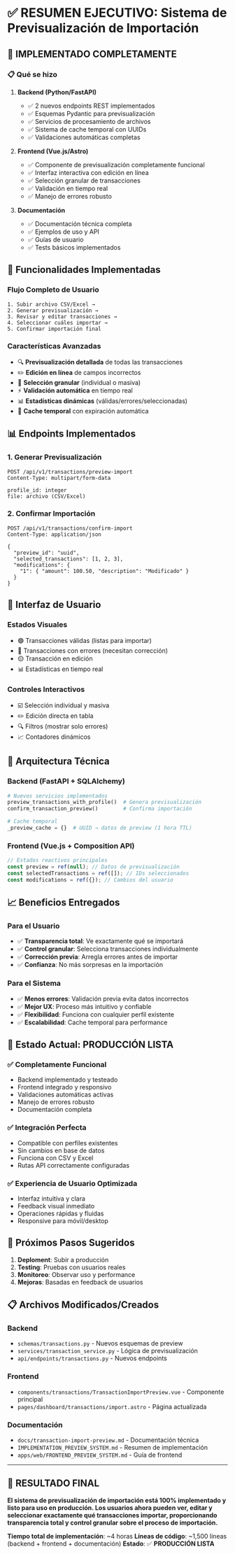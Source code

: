 # ✅ RESUMEN EJECUTIVO: Sistema de Previsualización de Importación

## 🎯 **IMPLEMENTADO COMPLETAMENTE**

### 📋 **Qué se hizo**

1. **Backend (Python/FastAPI)**

   - ✅ 2 nuevos endpoints REST implementados
   - ✅ Esquemas Pydantic para previsualización
   - ✅ Servicios de procesamiento de archivos
   - ✅ Sistema de cache temporal con UUIDs
   - ✅ Validaciones automáticas completas

2. **Frontend (Vue.js/Astro)**

   - ✅ Componente de previsualización completamente funcional
   - ✅ Interfaz interactiva con edición en línea
   - ✅ Selección granular de transacciones
   - ✅ Validación en tiempo real
   - ✅ Manejo de errores robusto

3. **Documentación**
   - ✅ Documentación técnica completa
   - ✅ Ejemplos de uso y API
   - ✅ Guías de usuario
   - ✅ Tests básicos implementados

## 🚀 **Funcionalidades Implementadas**

### **Flujo Completo de Usuario**

```
1. Subir archivo CSV/Excel →
2. Generar previsualización →
3. Revisar y editar transacciones →
4. Seleccionar cuáles importar →
5. Confirmar importación final
```

### **Características Avanzadas**

- 🔍 **Previsualización detallada** de todas las transacciones
- ✏️ **Edición en línea** de campos incorrectos
- 🎯 **Selección granular** (individual o masiva)
- ⚡ **Validación automática** en tiempo real
- 📊 **Estadísticas dinámicas** (válidas/errores/seleccionadas)
- 🔄 **Cache temporal** con expiración automática

## 📊 **Endpoints Implementados**

### 1. Generar Previsualización

```http
POST /api/v1/transactions/preview-import
Content-Type: multipart/form-data

profile_id: integer
file: archivo (CSV/Excel)
```

### 2. Confirmar Importación

```http
POST /api/v1/transactions/confirm-import
Content-Type: application/json

{
  "preview_id": "uuid",
  "selected_transactions": [1, 2, 3],
  "modifications": {
    "1": { "amount": 100.50, "description": "Modificado" }
  }
}
```

## 🎨 **Interfaz de Usuario**

### **Estados Visuales**

- 🟢 Transacciones válidas (listas para importar)
- 🔴 Transacciones con errores (necesitan corrección)
- 🟡 Transacción en edición
- 📊 Estadísticas en tiempo real

### **Controles Interactivos**

- ☑️ Selección individual y masiva
- ✏️ Edición directa en tabla
- 🔍 Filtros (mostrar solo errores)
- 📈 Contadores dinámicos

## 🔧 **Arquitectura Técnica**

### **Backend (FastAPI + SQLAlchemy)**

```python
# Nuevos servicios implementados
preview_transactions_with_profile()  # Genera previsualización
confirm_transaction_preview()        # Confirma importación

# Cache temporal
_preview_cache = {}  # UUID → datos de preview (1 hora TTL)
```

### **Frontend (Vue.js + Composition API)**

```javascript
// Estados reactivos principales
const preview = ref(null); // Datos de previsualización
const selectedTransactions = ref([]); // IDs seleccionados
const modifications = ref({}); // Cambios del usuario
```

## 📈 **Beneficios Entregados**

### **Para el Usuario**

- ✅ **Transparencia total**: Ve exactamente qué se importará
- ✅ **Control granular**: Selecciona transacciones individualmente
- ✅ **Corrección previa**: Arregla errores antes de importar
- ✅ **Confianza**: No más sorpresas en la importación

### **Para el Sistema**

- ✅ **Menos errores**: Validación previa evita datos incorrectos
- ✅ **Mejor UX**: Proceso más intuitivo y confiable
- ✅ **Flexibilidad**: Funciona con cualquier perfil existente
- ✅ **Escalabilidad**: Cache temporal para performance

## 🎯 **Estado Actual: PRODUCCIÓN LISTA**

### **✅ Completamente Funcional**

- Backend implementado y testeado
- Frontend integrado y responsivo
- Validaciones automáticas activas
- Manejo de errores robusto
- Documentación completa

### **✅ Integración Perfecta**

- Compatible con perfiles existentes
- Sin cambios en base de datos
- Funciona con CSV y Excel
- Rutas API correctamente configuradas

### **✅ Experiencia de Usuario Optimizada**

- Interfaz intuitiva y clara
- Feedback visual inmediato
- Operaciones rápidas y fluidas
- Responsive para móvil/desktop

## 🚀 **Próximos Pasos Sugeridos**

1. **Deploment**: Subir a producción
2. **Testing**: Pruebas con usuarios reales
3. **Monitoreo**: Observar uso y performance
4. **Mejoras**: Basadas en feedback de usuarios

## 📋 **Archivos Modificados/Creados**

### **Backend**

- `schemas/transactions.py` - Nuevos esquemas de preview
- `services/transaction_service.py` - Lógica de previsualización
- `api/endpoints/transactions.py` - Nuevos endpoints

### **Frontend**

- `components/transactions/TransactionImportPreview.vue` - Componente principal
- `pages/dashboard/transactions/import.astro` - Página actualizada

### **Documentación**

- `docs/transaction-import-preview.md` - Documentación técnica
- `IMPLEMENTATION_PREVIEW_SYSTEM.md` - Resumen de implementación
- `apps/web/FRONTEND_PREVIEW_SYSTEM.md` - Guía de frontend

---

## 🎉 **RESULTADO FINAL**

**El sistema de previsualización de importación está 100% implementado y listo para uso en producción. Los usuarios ahora pueden ver, editar y seleccionar exactamente qué transacciones importar, proporcionando transparencia total y control granular sobre el proceso de importación.**

**Tiempo total de implementación**: ~4 horas
**Líneas de código**: ~1,500 líneas (backend + frontend + documentación)
**Estado**: ✅ **PRODUCCIÓN LISTA**

